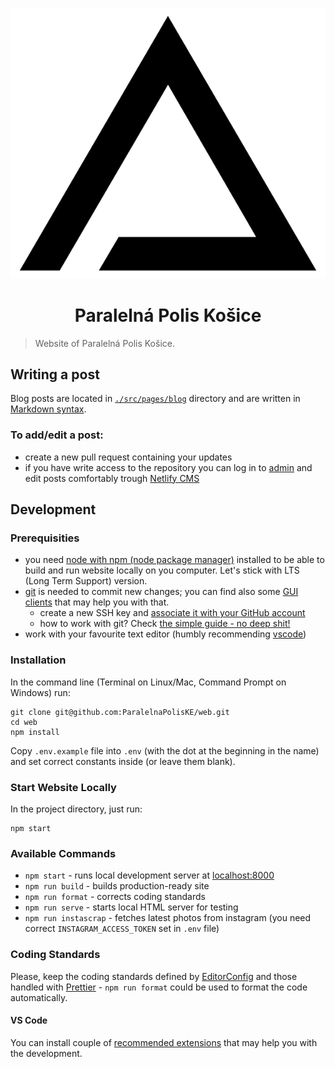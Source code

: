 <p align="center">
  <img src="src/images/logo.svg">
</p>
<h1 align="center">Paralelná Polis Košice</h1>

> Website of Paralelná Polis Košice.

## Writing a post

Blog posts are located in [`./src/pages/blog`](https://github.com/ParalelnaPolisKE/web/tree/master/src/pages/blog) directory and are written in [Markdown syntax](https://github.com/adam-p/markdown-here/wiki/Markdown-Cheatsheet).

### To add/edit a post:

- create a new pull request containing your updates
- if you have write access to the repository you can log in to [admin](https://paralelnapoliske.netlify.com/admin/) and edit posts comfortably trough [Netlify CMS](https://www.netlifycms.org/)

## Development

### Prerequisities

- you need [node with npm (node package manager)](https://nodejs.org/en/download/) installed to be able to build and run website locally on you computer. Let's stick with LTS (Long Term Support) version.
- [git](https://git-scm.com/downloads) is needed to commit new changes; you can find also some [GUI clients](https://git-scm.com/downloads/guis) that may help you with that.
  - create a new SSH key and [associate it with your GitHub account](https://help.github.com/articles/adding-a-new-ssh-key-to-your-github-account/)
  - how to work with git? Check [the simple guide - no deep shit!](http://rogerdudler.github.io/git-guide/)
- work with your favourite text editor (humbly recommending [vscode](https://code.visualstudio.com/))

### Installation

In the command line (Terminal on Linux/Mac, Command Prompt on Windows) run:

```
git clone git@github.com:ParalelnaPolisKE/web.git
cd web
npm install
```

Copy `.env.example` file into `.env` (with the dot at the beginning in the name) and set correct constants inside (or leave them blank).

### Start Website Locally

In the project directory, just run:

```
npm start
```

### Available Commands

- `npm start` - runs local development server at [localhost:8000](http://localhost:8000)
- `npm run build` - builds production-ready site
- `npm run format` - corrects coding standards
- `npm run serve` - starts local HTML server for testing
- `npm run instascrap` - fetches latest photos from instagram (you need correct `INSTAGRAM_ACCESS_TOKEN` set in `.env` file)

### Coding Standards

Please, keep the coding standards defined by [EditorConfig](http://editorconfig.org/) and those handled with [Prettier](https://prettier.io/) - `npm run format` could be used to format the code automatically.

#### VS Code

You can install couple of [recommended extensions](.vscode/extensions.json) that may help you with the development.
